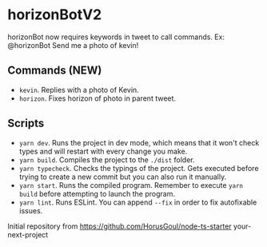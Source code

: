 # horizonBotV2
horizonBot now requires keywords in tweet to call commands.
Ex: @horizonBot Send me a photo of kevin!

## Commands (NEW)

- `kevin`. Replies with a photo of Kevin.
- `horizon`. Fixes horizon of photo in parent tweet.

## Scripts

- `yarn dev`. Runs the project in dev mode, which means that it won't check types and will restart with every change you make.
- `yarn build`. Compiles the project to the `./dist` folder.
- `yarn typecheck`. Checks the typings of the project. Gets executed before trying to create a new commit but you can also run it manually.
- `yarn start`. Runs the compiled program. Remember to execute `yarn build` before attempting to launch the program.
- `yarn lint`. Runs ESLint. You can append `--fix` in order to fix autofixable issues.


Initial repository from https://github.com/HorusGoul/node-ts-starter your-next-project
